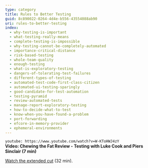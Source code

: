 ```yaml
---
type: category
title: Rules to Better Testing
guid: 8c890022-0264-4d4e-b556-43554088ab90
uri: rules-to-better-testing
index:
  - why-testing-is-important
  - what-testing-really-means
  - complete-testing-is-impossible
  - why-testing-cannot-be-completely-automated
  - importance-critical-distance
  - risk-based-testing
  - whole-team-quality
  - enough-testing
  - what-is-exploratory-testing
  - dangers-of-tolerating-test-failures
  - different-types-of-testing
  - automated-test-code-first-class-citizen
  - automated-ui-testing-sparingly
  - good-candidate-for-test-automation
  - testing-pyramid
  - review-automated-tests
  - manage-report-exploratory-testing
  - how-to-decide-what-to-test
  - know-when-you-have-found-a-problem
  - port-forwarding
  - efcore-in-memory-provider
  - ephemeral-environments
---
```


`youtube: https://www.youtube.com/watch?v=W-KToHWJ4zY`  
**Video: Chewing the Fat Review - Testing with Luke Cook and Piers Sinclair (7 min)**

[Watch the extended cut](https://www.youtube.com/watch?v=PHrj1GxQp7I) (32 min).
